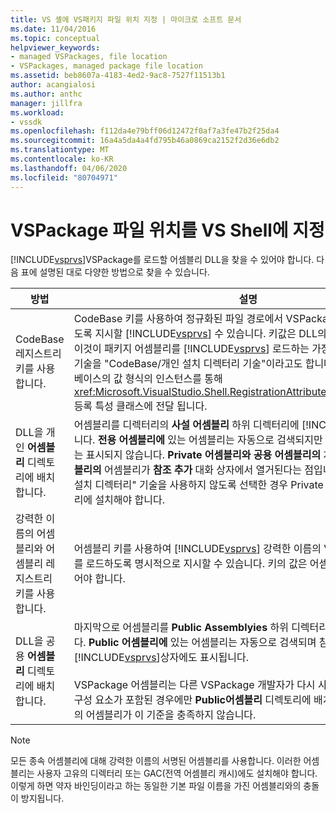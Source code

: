 ```yaml
---
title: VS 셸에 VS패키지 파일 위치 지정 | 마이크로 소프트 문서
ms.date: 11/04/2016
ms.topic: conceptual
helpviewer_keywords:
- managed VSPackages, file location
- VSPackages, managed package file location
ms.assetid: beb8607a-4183-4ed2-9ac8-7527f11513b1
author: acangialosi
ms.author: anthc
manager: jillfra
ms.workload:
- vssdk
ms.openlocfilehash: f112da4e79bff06d12472f0af7a3fe47b2f25da4
ms.sourcegitcommit: 16a4a5da4a4fd795b46a0869ca2152f2d36e6db2
ms.translationtype: MT
ms.contentlocale: ko-KR
ms.lasthandoff: 04/06/2020
ms.locfileid: "80704971"
---
```

# <a name="specifying-vspackage-file-location-to-the-vs-shell"></a>VSPackage 파일 위치를 VS Shell에 지정
[!INCLUDE[vsprvs](../../code-quality/includes/vsprvs_md.md)]VSPackage를 로드할 어셈블리 DLL을 찾을 수 있어야 합니다. 다음 표에 설명된 대로 다양한 방법으로 찾을 수 있습니다.

| 방법 | 설명 |
| - | - |
| CodeBase 레지스트리 키를 사용합니다. | CodeBase 키를 사용하여 정규화된 파일 경로에서 VSPackage 어셈블리를 로드하도록 지시할 [!INCLUDE[vsprvs](../../code-quality/includes/vsprvs_md.md)] 수 있습니다. 키값은 DLL의 파일 경로여야 합니다. 이것이 패키지 어셈블리를 [!INCLUDE[vsprvs](../../code-quality/includes/vsprvs_md.md)] 로드하는 가장 좋은 방법입니다. 이 기술을 "CodeBase/개인 설치 디렉터리 기술"이라고도 합니다. 등록 하는 동안 코드 베이스의 값 형식의 인스턴스를 통해 <xref:Microsoft.VisualStudio.Shell.RegistrationAttribute.RegistrationContext> 등록 특성 클래스에 전달 됩니다. |
| DLL을 개인 **어셈블리** 디렉토리에 배치합니다. | 어셈블리를 디렉터리의 **사설 어셈블리** 하위 디렉터리에 [!INCLUDE[vsprvs](../../code-quality/includes/vsprvs_md.md)] 배치합니다. **전용 어셈블리에** 있는 어셈블리는 자동으로 검색되지만 **참조 추가** 대화 상자에는 표시되지 않습니다. **Private 어셈블리와** **공용 어셈블리의** 차이점은 **Public 어셈블리의** 어셈블리가 **참조 추가** 대화 상자에서 열거된다는 점입니다. "CodeBase/개인 설치 디렉터리" 기술을 사용하지 않도록 선택한 경우 Private **Assemblies** 디렉터리에 설치해야 합니다. |
| 강력한 이름의 어셈블리와 어셈블리 레지스트리 키를 사용합니다. | 어셈블리 키를 사용하여 [!INCLUDE[vsprvs](../../code-quality/includes/vsprvs_md.md)] 강력한 이름의 VSPackage 어셈블리를 로드하도록 명시적으로 지시할 수 있습니다. 키의 값은 어셈블리의 강력한 이름이어야 합니다. |
| DLL을 공용 **어셈블리** 디렉토리에 배치합니다. | 마지막으로 어셈블리를 **Public Assemblyies** 하위 디렉터리에도 배치할 수 있습니다. **Public 어셈블리에** 있는 어셈블리는 자동으로 검색되며 참조 **추가** 대화 [!INCLUDE[vsprvs](../../code-quality/includes/vsprvs_md.md)]상자에도 표시됩니다.<br /><br /> VSPackage 어셈블리는 다른 VSPackage 개발자가 다시 사용할 수 있는 관리되는 구성 요소가 포함된 경우에만 **Public어셈블리** 디렉토리에 배치해야 합니다. 대부분의 어셈블리가 이 기준을 충족하지 않습니다. |

> [!NOTE]
> 모든 종속 어셈블리에 대해 강력한 이름의 서명된 어셈블리를 사용합니다. 이러한 어셈블리는 사용자 고유의 디렉터리 또는 GAC(전역 어셈블리 캐시)에도 설치해야 합니다. 이렇게 하면 약자 바인딩이라고 하는 동일한 기본 파일 이름을 가진 어셈블리와의 충돌이 방지됩니다.
